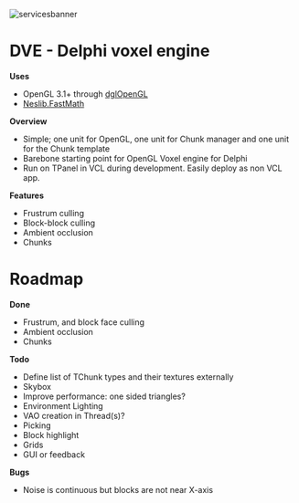![servicesbanner](http://yonaka.no/images/DVELogo.png)

# DVE - Delphi voxel engine

**Uses**
* OpenGL 3.1+ through [dglOpenGL](https://github.com/SaschaWillems/dglOpenGL)
* [Neslib.FastMath](https://github.com/neslib/FastMath)

**Overview**
* Simple; one unit for OpenGL, one unit for Chunk manager and one unit for the Chunk template
* Barebone starting point for OpenGL Voxel engine for Delphi
* Run on TPanel in VCL during development. Easily deploy as non VCL app.

**Features**
* Frustrum culling
* Block-block culling
* Ambient occlusion
* Chunks

# Roadmap

**Done**
* Frustrum, and block face culling
* Ambient occlusion
* Chunks

**Todo**
* Define list of TChunk types and their textures externally
* Skybox
* Improve performance: one sided triangles?
* Environment Lighting
* VAO creation in Thread(s)?
* Picking
* Block highlight
* Grids
* GUI or feedback

**Bugs**
* Noise is continuous but blocks are not near X-axis
